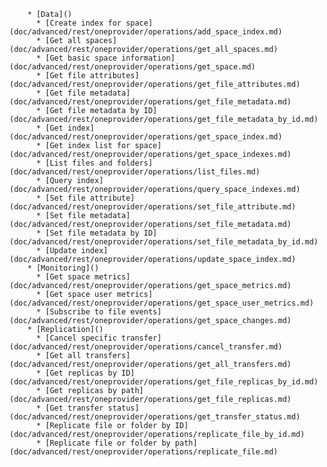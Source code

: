         * [Data]()
          * [Create index for space](doc/advanced/rest/oneprovider/operations/add_space_index.md)
          * [Get all spaces](doc/advanced/rest/oneprovider/operations/get_all_spaces.md)
          * [Get basic space information](doc/advanced/rest/oneprovider/operations/get_space.md)
          * [Get file attributes](doc/advanced/rest/oneprovider/operations/get_file_attributes.md)
          * [Get file metadata](doc/advanced/rest/oneprovider/operations/get_file_metadata.md)
          * [Get file metadata by ID](doc/advanced/rest/oneprovider/operations/get_file_metadata_by_id.md)
          * [Get index](doc/advanced/rest/oneprovider/operations/get_space_index.md)
          * [Get index list for space](doc/advanced/rest/oneprovider/operations/get_space_indexes.md)
          * [List files and folders](doc/advanced/rest/oneprovider/operations/list_files.md)
          * [Query index](doc/advanced/rest/oneprovider/operations/query_space_indexes.md)
          * [Set file attribute](doc/advanced/rest/oneprovider/operations/set_file_attribute.md)
          * [Set file metadata](doc/advanced/rest/oneprovider/operations/set_file_metadata.md)
          * [Set file metadata by ID](doc/advanced/rest/oneprovider/operations/set_file_metadata_by_id.md)
          * [Update index](doc/advanced/rest/oneprovider/operations/update_space_index.md)
        * [Monitoring]()
          * [Get space metrics](doc/advanced/rest/oneprovider/operations/get_space_metrics.md)
          * [Get space user metrics](doc/advanced/rest/oneprovider/operations/get_space_user_metrics.md)
          * [Subscribe to file events](doc/advanced/rest/oneprovider/operations/get_space_changes.md)
        * [Replication]()
          * [Cancel specific transfer](doc/advanced/rest/oneprovider/operations/cancel_transfer.md)
          * [Get all transfers](doc/advanced/rest/oneprovider/operations/get_all_transfers.md)
          * [Get replicas by ID](doc/advanced/rest/oneprovider/operations/get_file_replicas_by_id.md)
          * [Get replicas by path](doc/advanced/rest/oneprovider/operations/get_file_replicas.md)
          * [Get transfer status](doc/advanced/rest/oneprovider/operations/get_transfer_status.md)
          * [Replicate file or folder by ID](doc/advanced/rest/oneprovider/operations/replicate_file_by_id.md)
          * [Replicate file or folder by path](doc/advanced/rest/oneprovider/operations/replicate_file.md)
